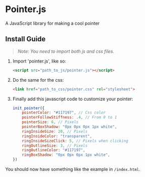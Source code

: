 # Pointer.js
A JavaScript library for making a cool pointer

## Install Guide
>_Note: You need to import both js and css files._

1. Import 'pointer.js', like so:

	```html
	<script src="path_to_js/pointer.js"></script>
	```
1. Do the same for the css:
		
	```html
	<link href="path_to_css/pointer.css" rel="stylesheet">
	```
1. Finally add this javascript code to customize your pointer:
		
	```javascript
	init_pointer({
	    pointerColor: "#117197", // Css color
	    pointerFollowStiffness: .4, // From 0 to 1
	    pointerSize: 6, // Pixels
	    pointerBoxShadow: "0px 0px 0px 1px white",
	    ringInsideSize: 20, // Pixels
	    ringInsideColor: "transparent",
	    ringInsideSizeClick: 5, // Pixels when clicking
	    ringOutlineSize: 3, // Pixels
	    ringOutlineColor: "#117197",
	    ringBoxShadow: "0px 0px 0px 1px white",
	})
	```
		
You should now have something like the example in `/index.html`.
